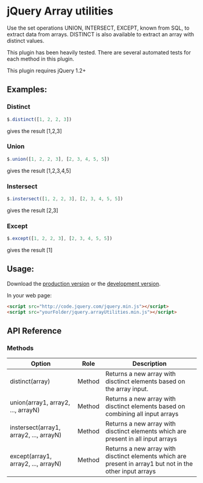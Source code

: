 # jQuery Array utilities 

Use the set operations UNION, INTERSECT, EXCEPT, known from SQL, to extract data from arrays.
DISTINCT is also available to extract an array with distinct values.

This plugin has been heavily tested. There are several automated tests for each method in this plugin.

This plugin requires jQuery 1.2+

## Examples:

### Distinct
```javascript
$.distinct([1, 2, 2, 3])
```
gives the result [1,2,3]

### Union
```javascript
$.union([1, 2, 2, 3], [2, 3, 4, 5, 5])
```
gives the result [1,2,3,4,5]

### Instersect
```javascript
$.instersect([1, 2, 2, 3], [2, 3, 4, 5, 5])
```
gives the result [2,3]

### Except
```javascript
$.except([1, 2, 2, 3], [2, 3, 4, 5, 5])
```
gives the result [1]

## Usage:
Download the [production version][min] or the [development version][max].

[min]: https://raw.github.com/KristianAbrahamsen/jquery.arrayUtilities/master/src/jquery.arrayUtilities.min.js
[max]: https://raw.github.com/KristianAbrahamsen/jquery.arrayUtilities/master/src/jquery.arrayUtilities.js

In your web page:

```html
<script src="http://code.jquery.com/jquery.min.js"></script>
<script src="yourFolder/jquery.arrayUtilities.min.js"></script>
```

## API Reference

### Methods

  Option                                                                               | Role        | Description
---------------------------------------------------------------------------------------|-------------|-------------
 distinct(array)	                                                                   | Method      | Returns a new array with disctinct elements based on the array input.
 union(array1, array2, ..., arrayN)	                                                   | Method      | Returns a new array with disctinct elements based on combining all input arrays
 instersect(array1, array2, ..., arrayN)                                               | Method      | Returns a new array with disctinct elements which are present in all input arrays
 except(array1, array2, ..., arrayN)                                                   | Method      | Returns a new array with disctinct elements which are present in array1 but not in the other input arrays




